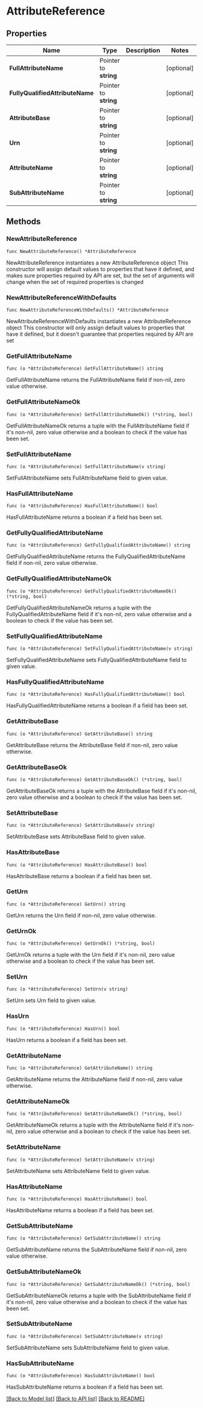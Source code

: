 # AttributeReference

## Properties

Name | Type | Description | Notes
------------ | ------------- | ------------- | -------------
**FullAttributeName** | Pointer to **string** |  | [optional] 
**FullyQualifiedAttributeName** | Pointer to **string** |  | [optional] 
**AttributeBase** | Pointer to **string** |  | [optional] 
**Urn** | Pointer to **string** |  | [optional] 
**AttributeName** | Pointer to **string** |  | [optional] 
**SubAttributeName** | Pointer to **string** |  | [optional] 

## Methods

### NewAttributeReference

`func NewAttributeReference() *AttributeReference`

NewAttributeReference instantiates a new AttributeReference object
This constructor will assign default values to properties that have it defined,
and makes sure properties required by API are set, but the set of arguments
will change when the set of required properties is changed

### NewAttributeReferenceWithDefaults

`func NewAttributeReferenceWithDefaults() *AttributeReference`

NewAttributeReferenceWithDefaults instantiates a new AttributeReference object
This constructor will only assign default values to properties that have it defined,
but it doesn't guarantee that properties required by API are set

### GetFullAttributeName

`func (o *AttributeReference) GetFullAttributeName() string`

GetFullAttributeName returns the FullAttributeName field if non-nil, zero value otherwise.

### GetFullAttributeNameOk

`func (o *AttributeReference) GetFullAttributeNameOk() (*string, bool)`

GetFullAttributeNameOk returns a tuple with the FullAttributeName field if it's non-nil, zero value otherwise
and a boolean to check if the value has been set.

### SetFullAttributeName

`func (o *AttributeReference) SetFullAttributeName(v string)`

SetFullAttributeName sets FullAttributeName field to given value.

### HasFullAttributeName

`func (o *AttributeReference) HasFullAttributeName() bool`

HasFullAttributeName returns a boolean if a field has been set.

### GetFullyQualifiedAttributeName

`func (o *AttributeReference) GetFullyQualifiedAttributeName() string`

GetFullyQualifiedAttributeName returns the FullyQualifiedAttributeName field if non-nil, zero value otherwise.

### GetFullyQualifiedAttributeNameOk

`func (o *AttributeReference) GetFullyQualifiedAttributeNameOk() (*string, bool)`

GetFullyQualifiedAttributeNameOk returns a tuple with the FullyQualifiedAttributeName field if it's non-nil, zero value otherwise
and a boolean to check if the value has been set.

### SetFullyQualifiedAttributeName

`func (o *AttributeReference) SetFullyQualifiedAttributeName(v string)`

SetFullyQualifiedAttributeName sets FullyQualifiedAttributeName field to given value.

### HasFullyQualifiedAttributeName

`func (o *AttributeReference) HasFullyQualifiedAttributeName() bool`

HasFullyQualifiedAttributeName returns a boolean if a field has been set.

### GetAttributeBase

`func (o *AttributeReference) GetAttributeBase() string`

GetAttributeBase returns the AttributeBase field if non-nil, zero value otherwise.

### GetAttributeBaseOk

`func (o *AttributeReference) GetAttributeBaseOk() (*string, bool)`

GetAttributeBaseOk returns a tuple with the AttributeBase field if it's non-nil, zero value otherwise
and a boolean to check if the value has been set.

### SetAttributeBase

`func (o *AttributeReference) SetAttributeBase(v string)`

SetAttributeBase sets AttributeBase field to given value.

### HasAttributeBase

`func (o *AttributeReference) HasAttributeBase() bool`

HasAttributeBase returns a boolean if a field has been set.

### GetUrn

`func (o *AttributeReference) GetUrn() string`

GetUrn returns the Urn field if non-nil, zero value otherwise.

### GetUrnOk

`func (o *AttributeReference) GetUrnOk() (*string, bool)`

GetUrnOk returns a tuple with the Urn field if it's non-nil, zero value otherwise
and a boolean to check if the value has been set.

### SetUrn

`func (o *AttributeReference) SetUrn(v string)`

SetUrn sets Urn field to given value.

### HasUrn

`func (o *AttributeReference) HasUrn() bool`

HasUrn returns a boolean if a field has been set.

### GetAttributeName

`func (o *AttributeReference) GetAttributeName() string`

GetAttributeName returns the AttributeName field if non-nil, zero value otherwise.

### GetAttributeNameOk

`func (o *AttributeReference) GetAttributeNameOk() (*string, bool)`

GetAttributeNameOk returns a tuple with the AttributeName field if it's non-nil, zero value otherwise
and a boolean to check if the value has been set.

### SetAttributeName

`func (o *AttributeReference) SetAttributeName(v string)`

SetAttributeName sets AttributeName field to given value.

### HasAttributeName

`func (o *AttributeReference) HasAttributeName() bool`

HasAttributeName returns a boolean if a field has been set.

### GetSubAttributeName

`func (o *AttributeReference) GetSubAttributeName() string`

GetSubAttributeName returns the SubAttributeName field if non-nil, zero value otherwise.

### GetSubAttributeNameOk

`func (o *AttributeReference) GetSubAttributeNameOk() (*string, bool)`

GetSubAttributeNameOk returns a tuple with the SubAttributeName field if it's non-nil, zero value otherwise
and a boolean to check if the value has been set.

### SetSubAttributeName

`func (o *AttributeReference) SetSubAttributeName(v string)`

SetSubAttributeName sets SubAttributeName field to given value.

### HasSubAttributeName

`func (o *AttributeReference) HasSubAttributeName() bool`

HasSubAttributeName returns a boolean if a field has been set.


[[Back to Model list]](../README.md#documentation-for-models) [[Back to API list]](../README.md#documentation-for-api-endpoints) [[Back to README]](../README.md)


